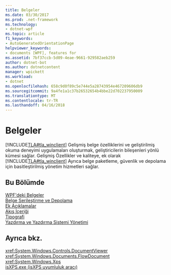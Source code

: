 ```yaml
---
title: Belgeler
ms.date: 03/30/2017
ms.prod: .net-framework
ms.technology:
- dotnet-wpf
ms.topic: article
f1_keywords:
- AutoGeneratedOrientationPage
helpviewer_keywords:
- documents [WPF], features for
ms.assetid: 7bf37ccb-5d09-4eae-9661-929582aeb259
author: dotnet-bot
ms.author: dotnetcontent
manager: wpickett
ms.workload:
- dotnet
ms.openlocfilehash: 658c9d0f89c5e744e5a28743954e467209606db9
ms.sourcegitcommit: 9a4fe1a1c37b26532654b4bbe22d702237950009
ms.translationtype: MT
ms.contentlocale: tr-TR
ms.lasthandoff: 04/16/2018
---
```

# <a name="documents"></a>Belgeler
[!INCLUDE[TLA#tla_winclient](../../../../includes/tlasharptla-winclient-md.md)] Gelişmiş belge özelliklerini ve geliştirilmiş okuma deneyimi uygulamaları oluşturmak, geliştiricilerin bileşenleri yönlü kümesi sağlar. Gelişmiş Özellikler ve kaliteye, ek olarak [!INCLUDE[TLA#tla_winclient](../../../../includes/tlasharptla-winclient-md.md)] Ayrıca belge paketleme, güvenlik ve depolama için basitleştirilmiş yönetim hizmetleri sağlar.  
  
## <a name="in-this-section"></a>Bu Bölümde  
 [WPF'deki Belgeler](documents-in-wpf.md)  
 [Belge Serileştirme ve Depolama](document-serialization-and-storage.md)  
 [Ek Açıklamalar](annotations.md)  
 [Akış İçeriği](flow-content.md)  
 [Tipografi](typography.md)  
 [Yazdırma ve Yazdırma Sistemi Yönetimi](printing-and-print-system-management.md)  
  
## <a name="see-also"></a>Ayrıca bkz.  
 <xref:System.Windows.Controls.DocumentViewer>  
 <xref:System.Windows.Documents.FlowDocument>  
 <xref:System.Windows.Xps>  
 [isXPS.exe (isXPS uyumluluk aracı)](https://msdn.microsoft.com/library/bfbb433f-7ab6-417a-90f0-71443d76bcb3(v=vs.100))
